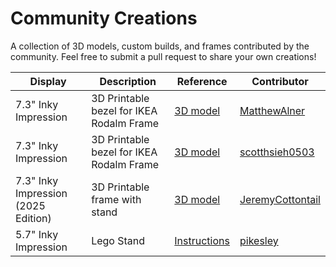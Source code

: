 
# Community Creations

A collection of 3D models, custom builds, and frames contributed by the community. Feel free to submit a pull request to share your own creations!

| Display | Description | Reference  | Contributor |
|---------|-------------|------------|---------|
| 7.3" Inky Impression | 3D Printable bezel for IKEA Rodalm Frame | [3D model](https://makerworld.com/en/models/1221196-ikea-rodlam-inky-impression-7-mount) | [MatthewAlner](https://github.com/MatthewAlner) |
| 7.3" Inky Impression | 3D Printable bezel for IKEA Rodalm Frame | [3D model](https://makerworld.com/en/models/1242875-inky-impression-bezel-for-ikea-rodalm#profileId-1263722) | [scotthsieh0503](https://github.com/scotthsieh0503) |
| 7.3" Inky Impression (2025 Edition) | 3D Printable frame with stand | [3D model](https://makerworld.com/en/models/1482862-inky-impression-2025-edition-7-3-frame#profileId-1548643) | [JeremyCottontail](https://github.com/JeremyCottontail) |
| 5.7" Inky Impression | Lego Stand | [Instructions](https://github.com/pikesley/impression-clock?tab=readme-ov-file#making-the-stand) | [pikesley](https://github.com/pikesley) |

